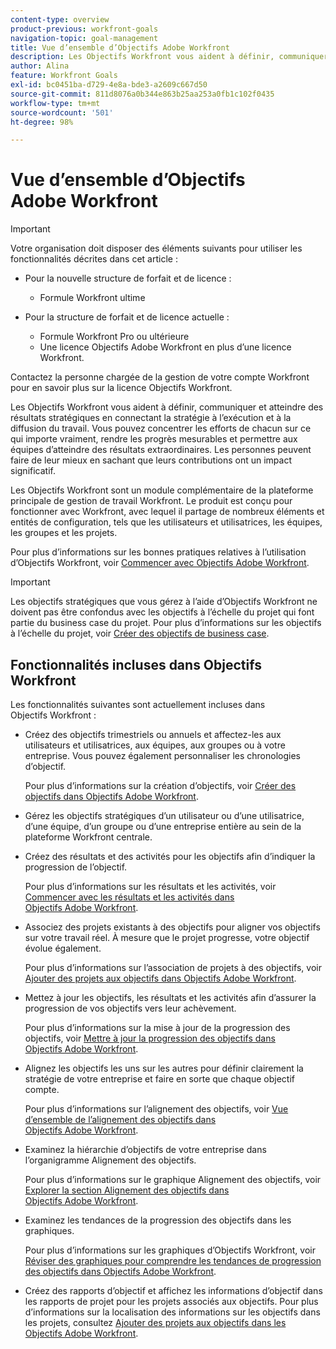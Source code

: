 ```yaml
---
content-type: overview
product-previous: workfront-goals
navigation-topic: goal-management
title: Vue d’ensemble d’Objectifs Adobe Workfront
description: Les Objectifs Workfront vous aident à définir, communiquer et atteindre des résultats stratégiques en connectant la stratégie à l’exécution et à la diffusion du travail.
author: Alina
feature: Workfront Goals
exl-id: bc0451ba-d729-4e8a-bde3-a2609c667d50
source-git-commit: 811d8076a0b344e863b25aa253a0fb1c102f0435
workflow-type: tm+mt
source-wordcount: '501'
ht-degree: 98%

---
```


# Vue d’ensemble d’Objectifs Adobe Workfront

>[!IMPORTANT]
>
>Votre organisation doit disposer des éléments suivants pour utiliser les fonctionnalités décrites dans cet article :
>
>* Pour la nouvelle structure de forfait et de licence :
>
>   * Formule Workfront ultime
>    
>* Pour la structure de forfait et de licence actuelle :
>
>   * Formule Workfront Pro ou ultérieure
>   * Une licence Objectifs Adobe Workfront en plus d’une licence Workfront.
>
>Contactez la personne chargée de la gestion de votre compte Workfront pour en savoir plus sur la licence Objectifs Workfront.


Les Objectifs Workfront vous aident à définir, communiquer et atteindre des résultats stratégiques en connectant la stratégie à l’exécution et à la diffusion du travail. Vous pouvez concentrer les efforts de chacun sur ce qui importe vraiment, rendre les progrès mesurables et permettre aux équipes d’atteindre des résultats extraordinaires. Les personnes peuvent faire de leur mieux en sachant que leurs contributions ont un impact significatif.

Les Objectifs Workfront sont un module complémentaire de la plateforme principale de gestion de travail Workfront. Le produit est conçu pour fonctionner avec Workfront, avec lequel il partage de nombreux éléments et entités de configuration, tels que les utilisateurs et utilisatrices, les équipes, les groupes et les projets.

Pour plus d’informations sur les bonnes pratiques relatives à l’utilisation d’Objectifs Workfront, voir [Commencer avec Objectifs Adobe Workfront](../../workfront-goals/goal-management/getting-started-with-wf-goals.md).

>[!IMPORTANT]
>
>Les objectifs stratégiques que vous gérez à l’aide d’Objectifs Workfront ne doivent pas être confondus avec les objectifs à l’échelle du projet qui font partie du business case du projet. Pour plus d’informations sur les objectifs à l’échelle du projet, voir [Créer des objectifs de business case](../../manage-work/projects/define-a-business-case/create-business-case-goals.md).

## Fonctionnalités incluses dans Objectifs Workfront

Les fonctionnalités suivantes sont actuellement incluses dans Objectifs Workfront :

* Créez des objectifs trimestriels ou annuels et affectez-les aux utilisateurs et utilisatrices, aux équipes, aux groupes ou à votre entreprise. Vous pouvez également personnaliser les chronologies d’objectif.

  Pour plus d’informations sur la création d’objectifs, voir [Créer des objectifs dans Objectifs Adobe Workfront](../../workfront-goals/goal-management/create-goals.md).

* Gérez les objectifs stratégiques d’un utilisateur ou d’une utilisatrice, d’une équipe, d’un groupe ou d’une entreprise entière au sein de la plateforme Workfront centrale.
* Créez des résultats et des activités pour les objectifs afin d’indiquer la progression de l’objectif.

  Pour plus d’informations sur les résultats et les activités, voir [Commencer avec les résultats et les activités dans Objectifs Adobe Workfront](../../workfront-goals/results-and-activities/get-started-with-results-and-activities.md).

* Associez des projets existants à des objectifs pour aligner vos objectifs sur votre travail réel. À mesure que le projet progresse, votre objectif évolue également.

  Pour plus d’informations sur l’association de projets à des objectifs, voir [Ajouter des projets aux objectifs dans Objectifs Adobe Workfront](../../workfront-goals/results-and-activities/connect-projects-to-goals-overview.md).

* Mettez à jour les objectifs, les résultats et les activités afin d’assurer la progression de vos objectifs vers leur achèvement.

  Pour plus d’informations sur la mise à jour de la progression des objectifs, voir [Mettre à jour la progression des objectifs dans Objectifs Adobe Workfront](../../workfront-goals/goal-review-and-workfront-goals-sections/check-in-goals.md).

* Alignez les objectifs les uns sur les autres pour définir clairement la stratégie de votre entreprise et faire en sorte que chaque objectif compte.

  Pour plus d’informations sur l’alignement des objectifs, voir [Vue d’ensemble de l’alignement des objectifs dans Objectifs Adobe Workfront](../../workfront-goals/goal-alignment/goal-alignment-overview.md).

* Examinez la hiérarchie d’objectifs de votre entreprise dans l’organigramme Alignement des objectifs.

  Pour plus d’informations sur le graphique Alignement des objectifs, voir [Explorer la section Alignement des objectifs dans Objectifs Adobe Workfront](../../workfront-goals/goal-alignment/navigate-goal-alignment-chart.md).

* Examinez les tendances de la progression des objectifs dans les graphiques.

  Pour plus d’informations sur les graphiques d’Objectifs Workfront, voir [Réviser des graphiques pour comprendre les tendances de progression des objectifs dans Objectifs Adobe Workfront](../../workfront-goals/goal-review-and-workfront-goals-sections/review-goal-graphs.md).

* Créez des rapports d’objectif et affichez les informations d’objectif dans les rapports de projet pour les projets associés aux objectifs. Pour plus d’informations sur la localisation des informations sur les objectifs dans les projets, consultez [Ajouter des projets aux objectifs dans les Objectifs Adobe Workfront](../../workfront-goals/results-and-activities/connect-projects-to-goals-overview.md).


